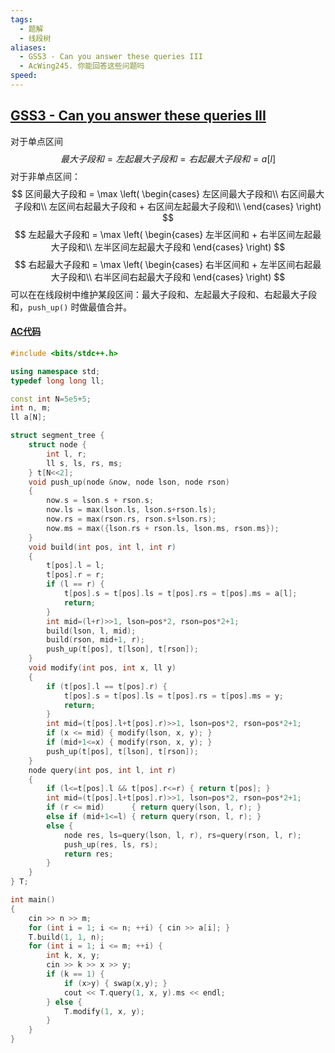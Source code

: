 ```yaml
---
tags:
  - 题解
  - 线段树
aliases:
  - GSS3 - Can you answer these queries III
  - AcWing245. 你能回答这些问题吗
speed:
---
```

## [ GSS3 - Can you answer these queries III](https://www.acwing.com/problem/content/246/)

对于单点区间
$$
最大子段和 = 左起最大子段和 = 右起最大子段和 = a[l]
$$
对于非单点区间：
$$
区间最大子段和 = \max \left(
	\begin{cases}
    左区间最大子段和\\
    右区间最大子段和\\
    左区间右起最大子段和 + 右区间左起最大子段和\\
    \end{cases}
\right)
$$
$$
左起最大子段和 = \max \left(
	\begin{cases}
    左半区间和 + 右半区间左起最大子段和\\
    左半区间左起最大子段和
    \end{cases}
\right)
$$
$$
右起最大子段和 = \max \left(
	\begin{cases}
    右半区间和 + 左半区间右起最大子段和\\
    右半区间右起最大子段和
    \end{cases}
\right)
$$
可以在在线段树中维护某段区间：最大子段和、左起最大子段和、右起最大子段和，`push_up()` 时做最值合并。

#### [AC代码](https://www.acwing.com/problem/content/submission/code_detail/37444261/)

```cpp
#include <bits/stdc++.h>

using namespace std;
typedef long long ll;

const int N=5e5+5;
int n, m;
ll a[N];

struct segment_tree {
    struct node {
        int l, r;
        ll s, ls, rs, ms;
    } t[N<<2];
    void push_up(node &now, node lson, node rson)
    {
        now.s = lson.s + rson.s;
        now.ls = max(lson.ls, lson.s+rson.ls);
        now.rs = max(rson.rs, rson.s+lson.rs);
        now.ms = max({lson.rs + rson.ls, lson.ms, rson.ms});
    }
    void build(int pos, int l, int r)
    {
        t[pos].l = l;
        t[pos].r = r;
        if (l == r) {
            t[pos].s = t[pos].ls = t[pos].rs = t[pos].ms = a[l];
            return;
        }
        int mid=(l+r)>>1, lson=pos*2, rson=pos*2+1;
        build(lson, l, mid);
        build(rson, mid+1, r);
        push_up(t[pos], t[lson], t[rson]);
    }
    void modify(int pos, int x, ll y)
    {
        if (t[pos].l == t[pos].r) {
            t[pos].s = t[pos].ls = t[pos].rs = t[pos].ms = y;
            return;
        }
        int mid=(t[pos].l+t[pos].r)>>1, lson=pos*2, rson=pos*2+1;
        if (x <= mid) { modify(lson, x, y); }
        if (mid+1<=x) { modify(rson, x, y); }
        push_up(t[pos], t[lson], t[rson]);
    }
    node query(int pos, int l, int r)
    {
        if (l<=t[pos].l && t[pos].r<=r) { return t[pos]; }
        int mid=(t[pos].l+t[pos].r)>>1, lson=pos*2, rson=pos*2+1;
        if (r <= mid)      { return query(lson, l, r); }
        else if (mid+1<=l) { return query(rson, l, r); }
        else {
            node res, ls=query(lson, l, r), rs=query(rson, l, r);
            push_up(res, ls, rs);
            return res;
        }
    }
} T;

int main()
{
    cin >> n >> m;
    for (int i = 1; i <= n; ++i) { cin >> a[i]; }
    T.build(1, 1, n);
    for (int i = 1; i <= m; ++i) {
        int k, x, y;
        cin >> k >> x >> y;
        if (k == 1) {
            if (x>y) { swap(x,y); }
            cout << T.query(1, x, y).ms << endl;
        } else {
            T.modify(1, x, y);
        }
    }
}
```
